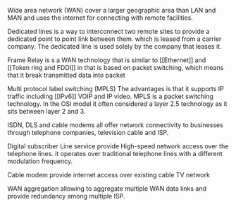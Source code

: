 Wide area network (WAN) cover a larger geographic area than LAN and MAN and uses the internet for connecting with remote facilities. 

Dedicated lines is a way to interconnect two remote sites to provide a dedicated point to point link between them. which is leased from a carrier company. The dedicated line is used solely by the company that leases it. 

Frame Relay is s a WAN technology that is similar to [[Ethernet]] and [[Token ring and FDDI]] in that is based on packet switching, which means that it break transmitted data into packet

Multi protocol label switching (MPLS) The advantages is that it supports IP traffic including [[IPv6]] VOIP and IP video. MPLS is a packet switching technology. In the OSI model it often considered a layer 2.5 technology as it sits between layer 2 and 3. 


ISDN, DLS and cable modems all offer network connectivity to businesses through telephone companies, television cable and ISP. 

Digital subscriber Line service provide High-speed network access over the telephone lines. it operates over traditional telephone lines with a different modulation frequency. 

Cable modem provide internet access over existing cable TV network

WAN aggregation allowing to aggregate multiple WAN data links and provide redundancy among multiple ISP. 